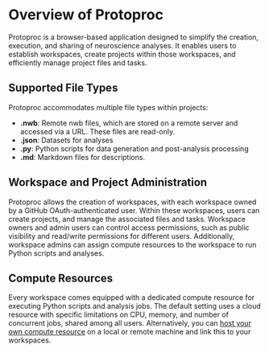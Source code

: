 # Overview of Protoproc

Protoproc is a browser-based application designed to simplify the creation, execution, and sharing of neuroscience analyses. It enables users to establish workspaces, create projects within those workspaces, and efficiently manage project files and tasks.

## Supported File Types

Protoproc accommodates multiple file types within projects:

* **.nwb**: Remote nwb files, which are stored on a remote server and accessed via a URL. These files are read-only.
* **.json**: Datasets for analyses
* **.py**: Python scripts for data generation and post-analysis processing
* **.md**: Markdown files for descriptions.

## Workspace and Project Administration

Protoproc allows the creation of workspaces, with each workspace owned by a GitHub OAuth-authenticated user. Within these workspaces, users can create projects, and manage the associated files and tasks. Workspace owners and admin users can control access permissions, such as public visibility and read/write permissions for different users. Additionally, workspace admins can assign compute resources to the workspace to run Python scripts and analyses.

## Compute Resources

Every workspace comes equipped with a dedicated compute resource for executing Python scripts and analysis jobs. The default setting uses a cloud resource with specific limitations on CPU, memory, and number of concurrent jobs, shared among all users. Alternatively, you can [host your own compute resource](https://github.com/scratchrealm/protoproc/blob/main/doc/host_compute_resource.md) on a local or remote machine and link this to your workspaces.